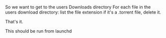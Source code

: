 So we want to get to the users Downloads directory
For each file in the users download directory:
    list the file extension
    if it's a .torrent file, delete it.

That's it.

This should be run from launchd